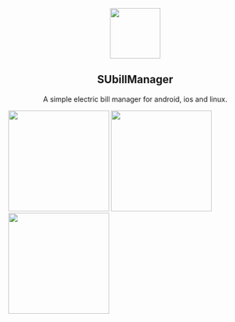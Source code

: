<p align="center"><img height=100 src="https://user-images.githubusercontent.com/41370460/107151516-f9a8f380-6988-11eb-95bf-396b927b44a6.png"/></p>


<h2 align="center">SUbillManager</h2>

<p align="center">A simple electric bill manager for android, ios and linux.</p>


<img src="https://user-images.githubusercontent.com/41370460/107148973-20acf880-697c-11eb-9c3f-1542c711cefc.jpg" width="200"> <img src="https://user-images.githubusercontent.com/41370460/107148996-3ae6d680-697c-11eb-84b3-bd3659be3046.jpg" width="200"> <img src="https://user-images.githubusercontent.com/41370460/107149000-45a16b80-697c-11eb-8c45-a6529a208350.jpg" width="200">

